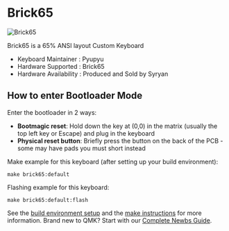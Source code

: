 # Brick65
![Brick65](https://imgur.com/bBSayS9h.png)

Brick65 is a 65% ANSI layout Custom Keyboard

* Keyboard Maintainer : Pyupyu
* Hardware Supported : Brick65
* Hardware Availability : Produced and Sold by Syryan

## How to enter Bootloader Mode

Enter the bootloader in 2 ways:

* **Bootmagic reset**: Hold down the key at (0,0) in the matrix (usually the top left key or Escape) and plug in the keyboard
* **Physical reset button**: Briefly press the button on the back of the PCB - some may have pads you must short instead

Make example for this keyboard (after setting up your build environment):

    make brick65:default

Flashing example for this keyboard:

    make brick65:default:flash

See the [build environment setup](https://docs.qmk.fm/#/getting_started_build_tools) and the [make instructions](https://docs.qmk.fm/#/getting_started_make_guide) for more information. Brand new to QMK? Start with our [Complete Newbs Guide](https://docs.qmk.fm/#/newbs).
